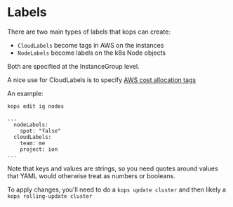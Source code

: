 # Labels

There are two main types of labels that kops can create:

* `CloudLabels` become tags in AWS on the instances
* `NodeLabels` become labels on the k8s Node objects

Both are specified at the InstanceGroup level.

A nice use for CloudLabels is to specify [AWS cost allocation tags](http://docs.aws.amazon.com/awsaccountbilling/latest/aboutv2/cost-alloc-tags.html)

An example:

`kops edit ig nodes`

```
...
  nodeLabels:
    spot: "false"
  cloudLabels:
    team: me
    project: ion
...
```

Note that keys and values are strings, so you need quotes around values that YAML
 would otherwise treat as numbers or booleans.

To apply changes, you'll need to do a `kops update cluster` and then likely a `kops rolling-update cluster`
